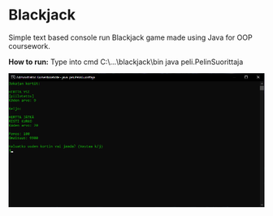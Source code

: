 # Blackjack

Simple text based console run Blackjack game made using Java for OOP coursework.

**How to run:** Type into cmd C:\\...\blackjack\bin java peli.PelinSuorittaja

![Screenshot of the game running.](/blackjack_screenshot_game.png)
